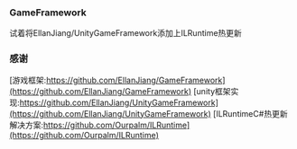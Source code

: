 ### GameFramework
试着将EllanJiang/UnityGameFramework添加上ILRuntime热更新
### 感谢
[游戏框架:https://github.com/EllanJiang/GameFramework](https://github.com/EllanJiang/GameFramework)
[unity框架实现:https://github.com/EllanJiang/UnityGameFramework](https://github.com/EllanJiang/UnityGameFramework)
[ILRuntimeC#热更新解决方案:https://github.com/Ourpalm/ILRuntime](https://github.com/Ourpalm/ILRuntime)